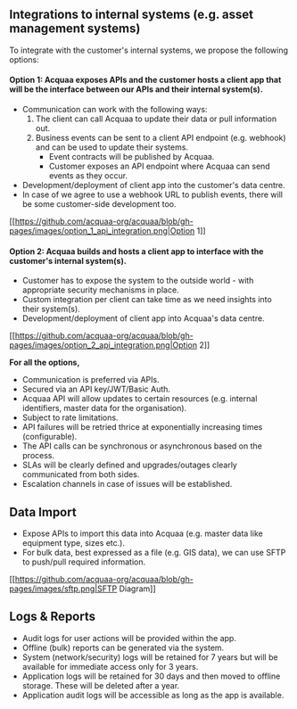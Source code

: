 ## Integrations to internal systems (e.g. asset management systems)

To integrate with the customer's internal systems, we propose the following options:

#### Option 1: Acquaa exposes APIs and the customer hosts a client app that will be the interface between our APIs and their internal system(s).

- Communication can work with the following ways:
  1. The client can call Acquaa to update their data or pull information out.
  2. Business events can be sent to a client API endpoint (e.g. webhook) and can be used to update their systems.
     * Event contracts will be published by Acquaa.
     * Customer exposes an API endpoint where Acquaa can send events as they occur.
- Development/deployment of client app into the customer's data centre.
- In case of we agree to use a webhook URL to publish events, there will be some customer-side development too.

[[https://github.com/acquaa-org/acquaa/blob/gh-pages/images/option_1_api_integration.png|Option 1]]

#### Option 2: Acquaa builds and hosts a client app to interface with the customer's internal system(s).

- Customer has to expose the system to the outside world - with appropriate security mechanisms in place.
- Custom integration per client can take time as we need insights into their system(s).
- Development/deployment of client app into Acquaa's data centre.

[[https://github.com/acquaa-org/acquaa/blob/gh-pages/images/option_2_api_integration.png|Option 2]]

**For all the options,**
- Communication is preferred via APIs.
- Secured via an API key/JWT/Basic Auth.
- Acquaa API will allow updates to certain resources (e.g. internal identifiers, master data for the organisation).
- Subject to rate limitations.
- API failures will be retried thrice at exponentially increasing times (configurable).
- The API calls can be synchronous or asynchronous based on the process.
- SLAs will be clearly defined and upgrades/outages clearly communicated from both sides.
- Escalation channels in case of issues will be established.

## Data Import
- Expose APIs to import this data into Acquaa (e.g. master data like equipment type, sizes etc.).
- For bulk data, best expressed as a file (e.g. GIS data), we can use SFTP to push/pull required information.

[[https://github.com/acquaa-org/acquaa/blob/gh-pages/images/sftp.png|SFTP Diagram]]

## Logs & Reports
- Audit logs for user actions will be provided within the app.
- Offline (bulk) reports can be generated via the system.
- System (network/security) logs will be retained for 7 years but will be available for immediate access only for 3 years.
- Application logs will be retained for 30 days and then moved to offline storage. These will be deleted after a year.
- Application audit logs will be accessible as long as the app is available.
